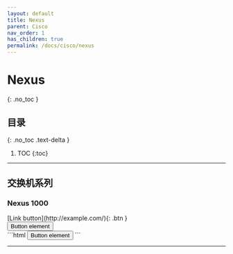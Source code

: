 ```yaml
---
layout: default
title: Nexus
parent: Cisco
nav_order: 1
has_children: true
permalink: /docs/cisco/nexus
---
```


# Nexus
{: .no_toc }

## 目录
{: .no_toc .text-delta }

1. TOC
{:toc}

---

## 交换机系列

### Nexus 1000

<div class="code-example" markdown="1">
[Link button](http://example.com/){: .btn }


<div class="code-example">
<button type="button" name="button" class="btn">Button element</button>
</div>
```html
<button type="button" name="button" class="btn">Button element</button>
```

---

